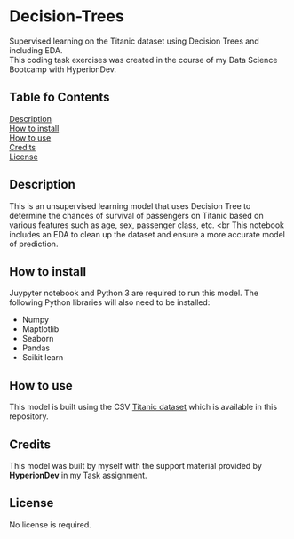 # Decision-Trees
Supervised learning on the Titanic dataset using Decision Trees and including EDA.<br>
This coding task exercises was created in the course of my Data Science Bootcamp with HyperionDev.

## Table fo Contents
[Description](https://github.com/CatherineSchalbroeck/Decision-Trees/edit/main/README.md#description)<br>
[How to install](https://github.com/CatherineSchalbroeck/Decision-Trees/edit/main/README.md#how-to-install)<br>
[How to use](https://github.com/CatherineSchalbroeck/Decision-Trees/edit/main/README.md#how-to-use) <br>
[Credits](https://github.com/CatherineSchalbroeck/Decision-Trees/edit/main/README.md#credits) <br>
[License](https://github.com/CatherineSchalbroeck/Decision-Trees/edit/main/README.md#license)  

## Description
This is an unsupervised learning model that uses Decision Tree to determine the chances of survival of passengers on Titanic based on various features such as age, sex, passenger class, etc. <br
This notebook includes an EDA to clean up the dataset and ensure a more accurate model of prediction.

## How to install
Juypyter notebook and Python 3 are required to run this model.
The following Python libraries will also need to be installed:
- Numpy
- Maptlotlib
- Seaborn
- Pandas
- Scikit learn

## How to use
This model is built using the CSV [Titanic dataset](https://github.com/CatherineSchalbroeck/Decision-Trees/blob/main/titanic.csv) which is available in this repository. 

## Credits
This model was built by myself with the support material provided by **HyperionDev** in my Task assignment.

## License
No license is required.
